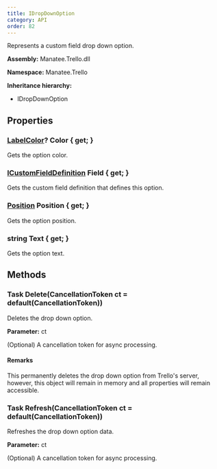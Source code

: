 ```yaml
---
title: IDropDownOption
category: API
order: 82
---
```


Represents a custom field drop down option.

**Assembly:** Manatee.Trello.dll

**Namespace:** Manatee.Trello

**Inheritance hierarchy:**

- IDropDownOption

## Properties

### [LabelColor](../LabelColor#labelcolor)? Color { get; }

Gets the option color.

### [ICustomFieldDefinition](../ICustomFieldDefinition#icustomfielddefinition) Field { get; }

Gets the custom field definition that defines this option.

### [Position](../Position#position) Position { get; }

Gets the option position.

### string Text { get; }

Gets the option text.

## Methods

### Task Delete(CancellationToken ct = default(CancellationToken))

Deletes the drop down option.

**Parameter:** ct

(Optional) A cancellation token for async processing.

#### Remarks

This permanently deletes the drop down option from Trello&#39;s server, however, this object will remain in memory and all properties will remain accessible.

### Task Refresh(CancellationToken ct = default(CancellationToken))

Refreshes the drop down option data.

**Parameter:** ct

(Optional) A cancellation token for async processing.

